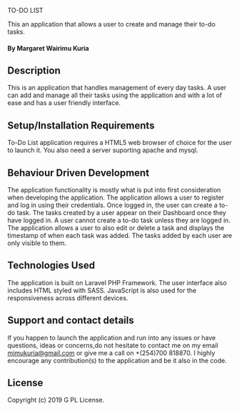 TO-DO LIST

This an application that allows a user to create and manage their to-do tasks.

#### By **Margaret Wairimu Kuria**

## Description

This is an application that handles management of every day tasks. A user can add and manage all their tasks using the application and with a lot of ease and has a user friendly interface.

## Setup/Installation Requirements

To-Do List application requires a HTML5 web browser of choice for the user to launch it.
You also need a server suporting apache and mysql.

## Behaviour Driven Development

The application functionality is mostly what is put into first consideration when developing the application. The application allows a user to register and log in using their credentials. Once logged in, the user can create a to-do task. The tasks created by a user appear on their Dashboard once they have logged in.
A user cannot create a to-do task unless they are logged in.
The application allows a user to also edit or delete a task and displays the timestamp of when each task was added.
The tasks added by each user are only visible to them.

## Technologies Used

The application is built on Laravel PHP Framework. The user interface also includes HTML styled with SASS. JavaScript is also used for the responsiveness across different devices.

## Support and contact details

If you happen to launch the application and run into any issues or have questions, ideas or concerns,do not hesitate to contact me on my email mimukuria@gmail.com or give me a call on +(254)700 818870. I highly encourage any contribution(s) to the application and be it also in the code.

## License

Copyright (c) 2019 G PL License.
